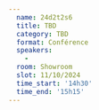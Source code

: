 ```yaml
---
  name: 24d2t2s6
  title: TBD
  category: TBD
  format: Conférence
  speakers: 
    - 
  room: Showroom
  slot: 11/10/2024
  time_start: '14h30'
  time_end: '15h15'
---
```


